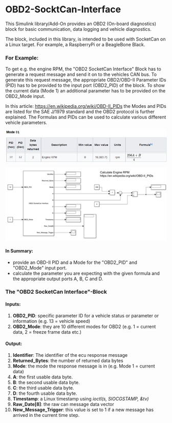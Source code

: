 # OBD2-SocktCan-Interface

This Simulink library/Add-On provides an OBD2 (On-board diagnostics) block for basic communication, data logging and vehicle diagnostics.

The block, included in this library, is intended to be used with SocketCan on a Linux target. For example, a RaspberryPi or a BeagleBone Black. 

### For Example:
To get e.g. the engine RPM, the "OBD2 SocketCan Interface" Block has to generate a request message and send it on to the vehicles CAN bus. To generate this request message, the appropriate OBD2/OBD-II Parameter IDs (PID) has to be provided to the input port (OBD2_PID) of the block. To show the current data (Mode 1) an additional parameter has to be provided on the OBD2_Mode input.

In this article: https://en.wikipedia.org/wiki/OBD-II_PIDs the Modes and PIDs are listed for the SAE J/1979 standard and the OBD2 protocol is further explained. The Formulas and PIDs can be used to calculate various different vehicle parameters. 

![Image of pid](/images/engine_rpm_pid.png)


![Image of example](/images/example.PNG)

#### In Summary:
* provide an OBD-II PID and a Mode for the "OBD2_PID" and "OBD2_Mode" input port.
* calculate the parameter you are expecting with the given formula and the appropriate output ports A, B, C and D.

### The "OBD2 SocketCan Interface"-Block
#### Inputs:
1. **OBD2_PID**: specific parameter ID for a vehicle status or parameter or information (e.g. 13 = vehicle speed)
2. **OBD2_Mode**: they are 10 different modes for OBD2 (e.g. 1 = current data, 2 = freeze frame data etc.)

#### Output:
1. **Identifier**: The identifier of the ecu response message
2. **Returned_Bytes**: the number of returned data bytes
3. **Mode**: the mode the response message is in (e.g. Mode 1 = current data)
4. **A**: the first usable data byte.
5. **B**: the second usable data byte.
6. **C**: the third usable data byte.
7. **D**: the fourth usable data byte.
8. **Timestamp**: a Linux timestamp using *ioctl(s, SIOCGSTAMP, &tv)*
9. **Raw_Date[8]**: the raw can message data vector
10. **New_Message_Trigger**: this value is set to 1 if a new message has arrived in the current time step.
